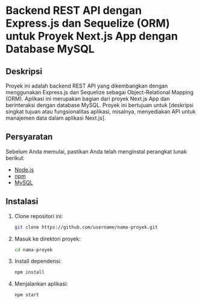 # Backend REST API dengan Express.js dan Sequelize (ORM) untuk Proyek Next.js App dengan Database MySQL

## Deskripsi

Proyek ini adalah backend REST API yang dikembangkan dengan menggunakan Express.js dan Sequelize sebagai Object-Relational Mapping (ORM). Aplikasi ini merupakan bagian dari proyek Next.js App dan berinteraksi dengan database MySQL. Proyek ini bertujuan untuk [deskripsi singkat tujuan atau fungsionalitas aplikasi, misalnya, menyediakan API untuk manajemen data dalam aplikasi Next.js].

## Persyaratan

Sebelum Anda memulai, pastikan Anda telah menginstal perangkat lunak berikut:

- [Node.js](https://nodejs.org/)
- [npm](https://www.npmjs.com/)
- [MySQL](https://www.mysql.com/)

## Instalasi

1. Clone repositori ini:

   ```bash
   git clone https://github.com/username/nama-proyek.git
   
2. Masuk ke direktori proyek:

    ```bash
   cd nama-proyek

4. Install dependensi:

    ```bash
   npm install

6. Menjalankan aplikasi:

    ```bash
   npm start
